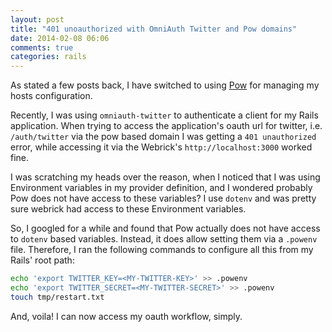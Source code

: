 ```yaml
---
layout: post
title: "401 unoauthorized with OmniAuth Twitter and Pow domains"
date: 2014-02-08 06:06
comments: true
categories: rails
---
```


As stated a few posts back, I have switched to using [Pow](http://pow.cx) for
managing my hosts configuration.

Recently, I was using `omniauth-twitter` to authenticate a client for my Rails
application. When trying to access the application's oauth url for twitter, i.e.
`/auth/twitter` via the pow based domain I was getting a `401 unauthorized`
error, while accessing it via the Webrick's `http://localhost:3000` worked fine.

I was scratching my heads over the reason, when I noticed that I was using
Environment variables in my provider definition, and I wondered probably Pow
does not have access to these variables? I use `dotenv` and was pretty sure
webrick had access to these Environment variables.

So, I googled for a while and found that Pow actually does not have access to
`dotenv` based variables. Instead, it does allow setting them via a `.powenv`
file. Therefore, I ran the following commands to configure all this from my
Rails' root path:

```bash
echo 'export TWITTER_KEY=<MY-TWITTER-KEY>' >> .powenv
echo 'export TWITTER_SECRET=<MY-TWITTER-SECRET>' >> .powenv
touch tmp/restart.txt
```

And, voila! I can now access my oauth workflow, simply.
